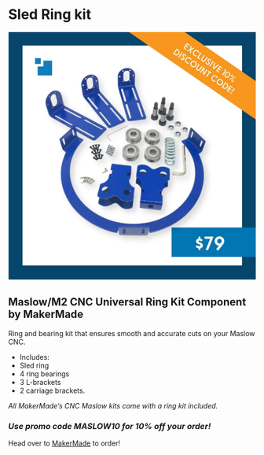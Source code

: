 # Sled Ring kit

![Maslow Original Kit Contents](https://raw.githubusercontent.com/MaslowCommunityGarden/Complete-Ring-Kit/Updates-August-2021/Photo_7.PNG)

## Maslow/M2 CNC Universal Ring Kit Component by MakerMade

Ring and bearing kit that ensures smooth and accurate cuts on your Maslow CNC.

* Includes: 
* Sled ring
* 4 ring bearings
* 3 L-brackets
* 2 carriage brackets.

*All MakerMade’s CNC Maslow kits come with a ring kit included.*

### ***Use promo code MASLOW10 for 10% off your order!***

Head over to [MakerMade](https://makermade.com/collections/all/products/maslow-m2-cnc-universal-ring-kit-component) to order!
